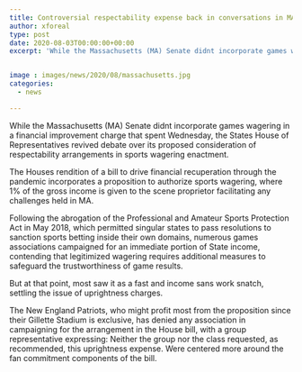 ```yaml
---
title: Controversial respectability expense back in conversations in MA
author: xforeal 
type: post
date: 2020-08-03T00:00:00+00:00
excerpt: 'While the Massachusetts (MA) Senate didnt incorporate games wagering in a monetary improvement charge that spent Wednesday, the States House of Representatives revived contention over its recommended consideration of uprightness arrangements in sports wagering legislation '


image : images/news/2020/08/massachusetts.jpg
categories:
  - news

---
```

While the Massachusetts (MA) Senate didnt incorporate games wagering in a financial improvement charge that spent Wednesday, the States House of Representatives revived debate over its proposed consideration of respectability arrangements in sports wagering enactment. 

The Houses rendition of a bill to drive financial recuperation through the pandemic incorporates a proposition to authorize sports wagering, where 1&percnt; of the gross income is given to the scene proprietor facilitating any challenges held in MA. 

Following the abrogation of the Professional and Amateur Sports Protection Act in May 2018, which permitted singular states to pass resolutions to sanction sports betting inside their own domains, numerous games associations campaigned for an immediate portion of State income, contending that legitimized wagering requires additional measures to safeguard the trustworthiness of game results. 

But at that point, most saw it as a fast and income sans work snatch, settling the issue of uprightness charges. 

The New England Patriots, who might profit most from the proposition since their Gillette Stadium is exclusive, has denied any association in campaigning for the arrangement in the House bill, with a group representative expressing: Neither the group nor the class requested, as recommended, this uprightness expense. Were centered more around the fan commitment components of the bill.